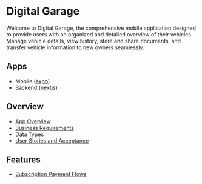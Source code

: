 # Digital Garage

Welcome to Digital Garage, the comprehensive mobile application designed to provide users with an organized and detailed overview of their vehicles. Manage vehicle details, view history, store and share documents, and transfer vehicle information to new owners seamlessly.

## Apps
- Mobile ([expo](./apps/expo))
- Backend ([nextjs](./apps/nextjs))

## Overview
- [App Overview](./docs/App_Overview.md)
- [Business Requirements](./docs/Business_Requirements.md)
- [Data Types](./docs/Data_Types.md)
- [User Stories and Acceptance](./docs/User_Stories_and_Acceptance.md)

## Features
- [Subscription Payment Flows](./docs/Subscription_Payment_Flows.md)
